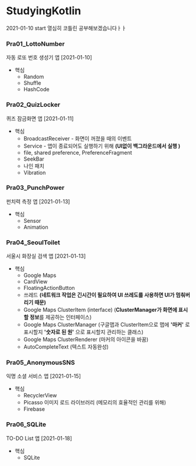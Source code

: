 # StudyingKotlin
2021-01-10 start
열심히 코틀린 공부해보겠습니다ㅏㅏ
 
### Pra01_LottoNumber
자동 로또 번호 생성기 앱 [2021-01-10]
* 핵심
  * Random
  * Shuffle
  * HashCode

### Pra02_QuizLocker
퀴즈 잠금화면 앱 [2021-01-11]
* 핵심
  * BroadcastReceiver - 화면이 꺼졌을 때의 이벤트
  * Service - 앱이 종료되어도 실행하기 위해 **(UI없이 백그라운드에서 실행 )**
  * file, shared preference, PreferenceFragment
  * SeekBar
  * 나인 패치
  * Vibration

### Pra03_PunchPower
펀치력 측정 앱 [2021-01-13]
* 핵심
  * Sensor
  * Animation
  
 ### Pra04_SeoulToilet
 서울시 화장실 검색 앱 [2021-01-13]
 * 핵심
   * Google Maps
   * CardView
   * FloatingActionButton
   * 쓰레드 **(네트워크 작업은 긴시간이 필요하여 UI 쓰레도를 사용하면 UI가 멈춰버리기 때문)**
   * Google Maps ClusterItem (interface) (**ClusterManager가 화면에 표시할 정보**를 제공하는 인터페이스)
   * Google Maps ClusterManager (구글맵과 ClusterItem으로 맵에 **'마커'** 로 표시할지 **'숫자로 된 원'** 으로 표시할지 관리하는 클래스)
   * Google Maps ClusterRenderer (마커의 아이콘을 바꿈)
   * AutoCompleteText (텍스트 자동완성)
   
### Pra05_AnonymousSNS
익명 소셜 서비스 앱 [2021-01-15]
* 핵심
  * RecyclerView
  * Picasso 이미지 로드 라이브러리 (메모리의 효율적인 관리를 위해)
  * Firebase
  
### Pra06_SQLite
TO-DO List 앱 [2021-01-18]
* 핵심
  * SQLite
